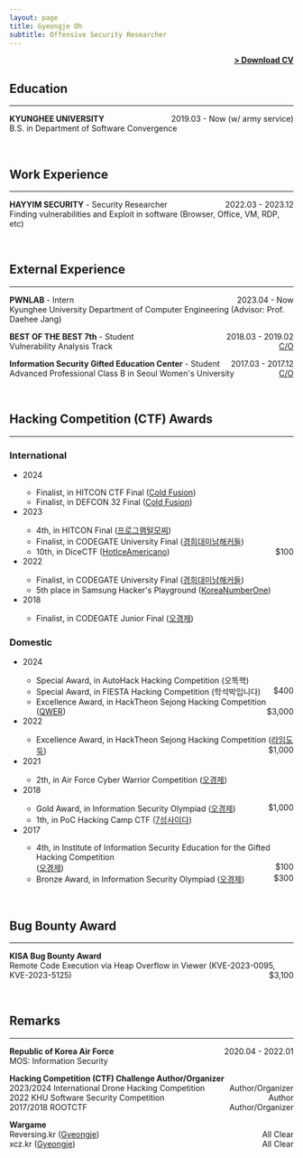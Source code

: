 ```yaml
---
layout: page
title: Gyeongje Oh
subtitle: Offensive Security Researcher
---
```


<span style="float: right; "><a href="{{ '/assets/cv.pdf' | prepend: site.baseurl }}"><strong>> Download CV</strong></a> </span>
<br>

## Education
---
**KYUNGHEE UNIVERSITY** <span style="float: right; ">2019.03 - Now (w/ army service) </span>  
B.S. in Department of Software Convergence

<br>

## Work Experience
---
**HAYYIM SECURITY** - Security Researcher <span style="float: right; ">2022.03 - 2023.12 </span>  
Finding vulnerabilities and Exploit in software (Browser, Office, VM, RDP, etc)

<br>

## External Experience
---
**PWNLAB** - Intern <span style="float: right; ">2023.04 - Now </span>  
Kyunghee University Department of Computer Engineering (Advisor: Prof. Daehee Jang) 

**BEST OF THE BEST 7th** - Student <span style="float: right; ">2018.03 - 2019.02 </span>  
Vulnerability Analysis Track <span style="float: right; "><a href="{{ '/assets/bob임명장.png' | prepend: site.baseurl }}">C/O</a> </span>

**Information Security Gifted Education Center** - Student <span style="float: right; ">2017.03 - 2017.12 </span>  
Advanced Professional Class B in Seoul Women's University <span style="float: right; "><a href="{{ '/assets/정보보호영재교육원_수료증.png' | prepend: site.baseurl }}">C/O</a> </span>

<br>

## Hacking Competition (CTF) Awards
---
### International
<ul>
<li>2024</li>
<ul>
	<li>Finalist, in HITCON CTF Final (<a href="https://ctftime.org/event/2345">Cold Fusion</a>)</li>
	<li>Finalist, in DEFCON 32 Final (<a href="https://nautilus.institute/blog/2024/defcon-32-ctf-final-results">Cold Fusion</a>)</li>
</ul>
<li>2023</li>
<ul>
	<li>4th, in HITCON Final (<a href="https://ctftime.org/event/2035/">프로그램털모찌</a>)</li>
	<li>Finalist, in CODEGATE University Final (<a href="http://www.newstap.co.kr/news/photo/202306/196798_315670_357.jpg">경희대미남해커들</a>)</li>
	<li>10th, in DiceCTF (<a href="https://ctftime.org/event/1838/">HotIceAmericano</a>) <span style="float: right; ">$100</span></li>
</ul>

<li>2022</li> 
<ul>
	<li>Finalist, in CODEGATE University Final (<a href="https://www.boannews.com/media/view.asp?idx=105159">경희대미남해커들</a>)</li>
	<li>5th place in Samsung Hacker's Playground (<a href="https://ctftime.org/event/1715">KoreaNumberOne</a>)</li>	
</ul>


<li>2018</li>
<ul>
	<li>Finalist, in CODEGATE Junior Final (<a href="{{ '/assets/코드게이트본선9위.png' | prepend: site.baseurl }}">오경제</a>) </li>
</ul>
</ul>

### Domestic
<ul>
<li>2024</li>
<ul>
	<li>Special Award, in AutoHack Hacking Competition (오똑핵) </li>
	<li>Special Award, in FIESTA Hacking Competition (학석박입니다) <span style="float: right; ">$400</span></li>
	<li>Excellence Award, in HackTheon Sejong Hacking Competition (<a href="https://m.boannews.com/html/detail.html?tab_type=1&idx=130709">QWER</a>) <span style="float: right; ">$3,000</span></li>
</ul>
	
<li>2022</li>
<ul>
	<li>Excellence Award, in HackTheon Sejong Hacking Competition (<a href="https://www.ccnnews.co.kr/news/articleView.html?idxno=265932">라임도둑</a>) <span style="float: right; ">$1,000</span></li>
</ul>

<li>2021</li>
<ul>
	<li>2th, in Air Force Cyber Warrior Competition (<a href="https://www.youtube.com/watch?v=QXzFRuBq2UI&ab_channel=%EA%B5%AD%EB%B0%A9NEWS">오경제</a>)</li>
</ul>

<li>2018</li>
<ul>
	<li>Gold Award, in Information Security Olympiad (<a href="{{ '/assets/정보보호올림피아드_금상.png' | prepend: site.baseurl }}">오경제</a>) <span style="float: right; ">$1,000</span></li>
	<li>1th, in PoC Hacking Camp CTF (<a href="{{ '/assets/해킹캠프1위.png' | prepend: site.baseurl }}">7성사이다</a>)</li> 
</ul>


<li>2017</li>  
<ul>
	<li>4th, in Institute of Information Security Education for the Gifted Hacking Competition</li> (<a href="{{ '/assets/정보보호영재교육원_장려상.png' | prepend: site.baseurl }}">오경제</a>) <span style="float: right; ">$100</span></li>
	<li>Bronze Award, in Information Security Olympiad (<a href="{{ '/assets/정보보호올림피아드_동상.png' | prepend: site.baseurl }}">오경제</a>) <span style="float: right; ">$300</span></li>
</ul>
</ul>
<br>

## Bug Bounty Award
---
**KISA Bug Bounty Award**  
Remote Code Execution via Heap Overflow in Viewer (KVE-2023-0095, KVE-2023-5125) <span style="float: right; ">$3,100</span>  

<br>

## Remarks
---
**Republic of Korea Air Force** <span style="float: right; ">2020.04 - 2022.01 </span>  
MOS: Information Security  

**Hacking Competition (CTF) Challenge Author/Organizer**  
2023/2024 International Drone Hacking Competition <span style="float: right; ">Author/Organizer</span>  
2022 KHU Software Security Competition <span style="float: right; ">Author</span>  
2017/2018 ROOTCTF <span style="float: right; ">Author/Organizer</span>  

**Wargame**  
Reversing.kr (<a href="http://reversing.kr/rank.php">Gyeongje</a>) <span style="float: right; ">All Clear</span>  
xcz.kr (<a href="http://xcz.kr/START/rank.php">Gyeongje</a>) <span style="float: right; ">All Clear</span>  


<br>

<!--## Speaker-->
